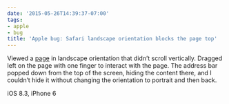 ```yaml
---
date: '2015-05-26T14:39:37-07:00'
tags:
- apple
- bug
title: 'Apple bug: Safari landscape orientation blocks the page top'
---
```


Viewed a [page](https://talks.go-zh.org/2015/gofmt-en.slide) in landscape orientation that didn’t scroll vertically. Dragged left on the page with one finger to interact with the page. The address bar popped down from the top of the screen, hiding the content there, and I couldn’t hide it without changing the orientation to portrait and then back.

iOS 8.3, iPhone 6
